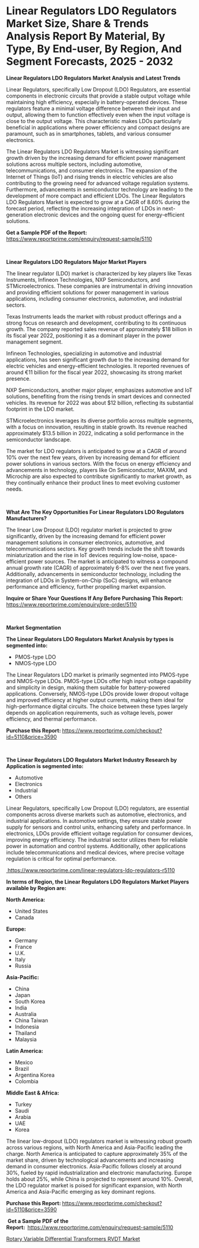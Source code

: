 <p><h1>Linear Regulators LDO Regulators Market Size, Share & Trends Analysis Report By Material, By Type, By End-user, By Region, And Segment Forecasts, 2025 - 2032</h1></p><p><strong>Linear Regulators LDO Regulators Market Analysis and Latest Trends</strong></p>
<p><p>Linear Regulators, specifically Low Dropout (LDO) Regulators, are essential components in electronic circuits that provide a stable output voltage while maintaining high efficiency, especially in battery-operated devices. These regulators feature a minimal voltage difference between their input and output, allowing them to function effectively even when the input voltage is close to the output voltage. This characteristic makes LDOs particularly beneficial in applications where power efficiency and compact designs are paramount, such as in smartphones, tablets, and various consumer electronics.</p><p>The Linear Regulators LDO Regulators Market is witnessing significant growth driven by the increasing demand for efficient power management solutions across multiple sectors, including automotive, telecommunications, and consumer electronics. The expansion of the Internet of Things (IoT) and rising trends in electric vehicles are also contributing to the growing need for advanced voltage regulation systems. Furthermore, advancements in semiconductor technology are leading to the development of more compact and efficient LDOs. The Linear Regulators LDO Regulators Market is expected to grow at a CAGR of 8.60% during the forecast period, reflecting the increasing integration of LDOs in next-generation electronic devices and the ongoing quest for energy-efficient solutions.</p></p>
<p><strong>Get a Sample PDF of the Report:&nbsp;</strong> <a href="https://www.reportprime.com/enquiry/request-sample/5110?utm_campaign=2255&utm_medium=2&utm_source=Github&utm_content=ia&utm_term=19032025&utm_id=linear-regulators-ldo-regulators">https://www.reportprime.com/enquiry/request-sample/5110</a></p>
<p>&nbsp;</p>
<p><strong>Linear Regulators LDO Regulators Major Market Players</strong></p>
<p><p>The linear regulator (LDO) market is characterized by key players like Texas Instruments, Infineon Technologies, NXP Semiconductors, and STMicroelectronics. These companies are instrumental in driving innovation and providing efficient solutions for power management in various applications, including consumer electronics, automotive, and industrial sectors.</p><p>Texas Instruments leads the market with robust product offerings and a strong focus on research and development, contributing to its continuous growth. The company reported sales revenue of approximately $18 billion in its fiscal year 2022, positioning it as a dominant player in the power management segment. </p><p>Infineon Technologies, specializing in automotive and industrial applications, has seen significant growth due to the increasing demand for electric vehicles and energy-efficient technologies. It reported revenues of around €11 billion for the fiscal year 2022, showcasing its strong market presence.</p><p>NXP Semiconductors, another major player, emphasizes automotive and IoT solutions, benefiting from the rising trends in smart devices and connected vehicles. Its revenue for 2022 was about $12 billion, reflecting its substantial footprint in the LDO market.</p><p>STMicroelectronics leverages its diverse portfolio across multiple segments, with a focus on innovation, resulting in stable growth. Its revenue reached approximately $13.5 billion in 2022, indicating a solid performance in the semiconductor landscape.</p><p>The market for LDO regulators is anticipated to grow at a CAGR of around 10% over the next few years, driven by increasing demand for efficient power solutions in various sectors. With the focus on energy efficiency and advancements in technology, players like On Semiconductor, MAXIM, and Microchip are also expected to contribute significantly to market growth, as they continually enhance their product lines to meet evolving customer needs.</p></p>
<p>&nbsp;</p>
<p><strong>What Are The Key Opportunities For Linear Regulators LDO Regulators Manufacturers?</strong></p>
<p><p>The linear Low Dropout (LDO) regulator market is projected to grow significantly, driven by the increasing demand for efficient power management solutions in consumer electronics, automotive, and telecommunications sectors. Key growth trends include the shift towards miniaturization and the rise in IoT devices requiring low-noise, space-efficient power sources. The market is anticipated to witness a compound annual growth rate (CAGR) of approximately 6-8% over the next five years. Additionally, advancements in semiconductor technology, including the integration of LDOs in System-on-Chip (SoC) designs, will enhance performance and efficiency, further propelling market expansion.</p></p>
<p><strong>Inquire or Share Your Questions If Any Before Purchasing This Report:</strong> <a href="https://www.reportprime.com/enquiry/pre-order/5110?utm_campaign=2255&utm_medium=2&utm_source=Github&utm_content=ia&utm_term=19032025&utm_id=linear-regulators-ldo-regulators">https://www.reportprime.com/enquiry/pre-order/5110</a></p>
<p>&nbsp;</p>
<p><strong>Market Segmentation</strong></p>
<p><strong>The Linear Regulators LDO Regulators Market Analysis by types is segmented into:</strong></p>
<p><ul><li>PMOS-type LDO</li><li>NMOS-type LDO</li></ul></p>
<p><p>The Linear Regulators LDO market is primarily segmented into PMOS-type and NMOS-type LDOs. PMOS-type LDOs offer high input voltage capability and simplicity in design, making them suitable for battery-powered applications. Conversely, NMOS-type LDOs provide lower dropout voltage and improved efficiency at higher output currents, making them ideal for high-performance digital circuits. The choice between these types largely depends on application requirements, such as voltage levels, power efficiency, and thermal performance.</p></p>
<p><strong>Purchase this Report:&nbsp;</strong><a href="https://www.reportprime.com/checkout?id=5110&price=3590&utm_campaign=2255&utm_medium=2&utm_source=Github&utm_content=ia&utm_term=19032025&utm_id=linear-regulators-ldo-regulators">https://www.reportprime.com/checkout?id=5110&price=3590</a></p>
<p>&nbsp;</p>
<p><strong>The Linear Regulators LDO Regulators Market Industry Research by Application is segmented into:</strong></p>
<p><ul><li>Automotive</li><li>Electronics</li><li>Industrial</li><li>Others</li></ul></p>
<p><p>Linear Regulators, specifically Low Dropout (LDO) regulators, are essential components across diverse markets such as automotive, electronics, and industrial applications. In automotive settings, they ensure stable power supply for sensors and control units, enhancing safety and performance. In electronics, LDOs provide efficient voltage regulation for consumer devices, improving energy efficiency. The industrial sector utilizes them for reliable power in automation and control systems. Additionally, other applications include telecommunications and medical devices, where precise voltage regulation is critical for optimal performance.</p></p>
<p><a href="https://www.reportprime.com/linear-regulators-ldo-regulators-r5110?utm_campaign=2255&utm_medium=2&utm_source=Github&utm_content=ia&utm_term=19032025&utm_id=linear-regulators-ldo-regulators">&nbsp;https://www.reportprime.com/linear-regulators-ldo-regulators-r5110</a></p>
<p><strong>In terms of Region, the Linear Regulators LDO Regulators Market Players available by Region are:</strong></p>
<p>
    <p> <strong> North America: </strong>
        <ul>
            <li>United States</li>
            <li>Canada</li>
        </ul>
        </p> 
    <p> <strong> Europe: </strong>
        <ul>
            <li>Germany</li>
            <li>France</li>
            <li>U.K.</li>
            <li>Italy</li>
            <li>Russia</li>
        </ul>
        </p> 
    <p> <strong> Asia-Pacific: </strong>
        <ul>
            <li>China</li>
            <li>Japan</li>
            <li>South Korea</li>
            <li>India</li>
            <li>Australia</li>
            <li>China Taiwan</li>
            <li>Indonesia</li>
            <li>Thailand</li>
            <li>Malaysia</li>
        </ul>
        </p> 
    <p> <strong> Latin America: </strong>
        <ul>
            <li>Mexico</li>
            <li>Brazil</li>
            <li>Argentina Korea</li>
            <li>Colombia</li>
        </ul>
        </p> 
    <p> <strong> Middle East & Africa: </strong>
        <ul>
            <li>Turkey</li>
            <li>Saudi</li>
            <li>Arabia</li>
            <li>UAE</li>
            <li>Korea</li>
        </ul>
    </p>
    </p>
<p><p>The linear low-dropout (LDO) regulators market is witnessing robust growth across various regions, with North America and Asia-Pacific leading the charge. North America is anticipated to capture approximately 35% of the market share, driven by technological advancements and increasing demand in consumer electronics. Asia-Pacific follows closely at around 30%, fueled by rapid industrialization and electronic manufacturing. Europe holds about 25%, while China is projected to represent around 10%. Overall, the LDO regulator market is poised for significant expansion, with North America and Asia-Pacific emerging as key dominant regions.</p></p>
<p><strong>Purchase this Report: </strong><a href="https://www.reportprime.com/checkout?id=5110&price=3590&utm_campaign=2255&utm_medium=2&utm_source=Github&utm_content=ia&utm_term=19032025&utm_id=linear-regulators-ldo-regulators">https://www.reportprime.com/checkout?id=5110&price=3590</a></p>
<p>&nbsp;<strong>Get a Sample PDF of the Report:&nbsp;&nbsp;</strong><a href="https://www.reportprime.com/enquiry/request-sample/5110?utm_campaign=2255&utm_medium=2&utm_source=Github&utm_content=ia&utm_term=19032025&utm_id=linear-regulators-ldo-regulators">https://www.reportprime.com/enquiry/request-sample/5110</a></p>
<p><strong></strong></p>
<p><p><a href="https://github.com/mauripalmi/Market-Research-Report-List-6/blob/main/rotary-variable-differential-transformers-rvdt-market.md?utm_campaign=2255&utm_medium=2&utm_source=Github&utm_content=ia&utm_term=19032025&utm_id=linear-regulators-ldo-regulators">Rotary Variable Differential Transformers RVDT Market</a></p></p>